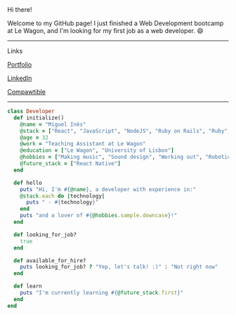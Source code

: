 <div align="left">
  Hi there! 

  Welcome to my GitHub page! I just finished a Web Development bootcamp at Le Wagon, and I'm looking for my first job as a web developer. 😄
  
  ---
  
  Links
  
  <p align="left">
    <a href="https://miguel-ines.com/" target="_blank">Portfolio</a>
  </p>
  
  <p align="left">
    <a href="https://www.linkedin.com/in/miguelines/" target="_blank">LinkedIn</a>
  </p>
  
  <p align="left">
    <a href="https://www.compawtible.me" target="_blank">Compawtible</a>
  </p>

</div>

<hr>


```ruby
class Developer
  def initialize()
    @name = "Miguel Inês"
    @stack = ["React", "JavaScript", "NodeJS", "Ruby on Rails", "Ruby", "SQL", "NoSQL", "HTML", "CSS", "Bootstrap", "Tailwind"]
    @age = 32
    @work = "Teaching Assistant at Le Wagon"
    @education = ["Le Wagon", "University of Lisbon"]
    @hobbies = ["Making music", "Sound design", "Working out", "Robotics", "TTRPGs", "Reading", "Gaming"]
    @future_stack = ["React Native"]
  end

  def hello
    puts "Hi, I'm #{@name}, a developer with experience in:"
    @stack.each do |technology|
      puts " - #{technology}"
    end
    puts "and a lover of #{@hobbies.sample.downcase}!"
  end

  def looking_for_job?
    true
  end

  def available_for_hire?
    puts looking_for_job? ? "Yep, let's talk! :)" : "Not right now"
  end

  def learn
    puts "I'm currently learning #{@future_stack.first}"
  end
end

